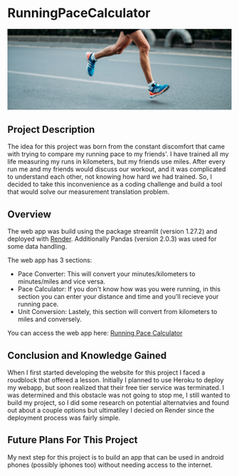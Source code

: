 # RunningPaceCalculator
<img src="img\Running-Banner.jpg" alt="Your Image" width:640 height:426p >

## Project Description
The idea for this project was born from the constant discomfort that came with trying to compare my running pace to my friends'. I have trained all my life measuring my runs in kilometers, but my friends use miles. After every run me and my friends would discuss our workout, and it was complicated to understand each other, not knowing how hard we had trained. So, I decided to take this inconvenience as a coding challenge and build a tool that would solve our measurement translation problem. 

## Overview
The web app was build using the package streamlit (version 1.27.2) and deployed with [Render](https://render.com/). 
Additionally Pandas (version 2.0.3) was used for some data handling. 

The web app has 3 sections:
- Pace Converter: This will convert your minutes/kilometers to minutes/miles and vice versa.
- Pace Calculator: If you don't know how was you were running, in this section you can enter your distance and time and you'll recieve your running pace. 
- Unit Conversion: Lastely, this section will convert from kilometers to miles and conversely.

You can access the web app here: [Running Pace Calculator](https://runningpacecalculator.onrender.com/)

## Conclusion and Knowledge Gained
When I first started developing the website for this project I faced a roudblock that offered a lesson. Initially I planned to use Heroku to deploy my webapp, but soon realized that their free tier service was terminated. I was determined and this obstacle was not going to stop me, I still wanted to build my project, so I did some research on potential alternatvies and found out about a couple options but ultimatiley I decied on Render since the deployment process was fairly simple. 

## Future Plans For This Project
My next step for this project is to build an app that can be used in android phones (possibly iphones too) without needing access to the internet. 
